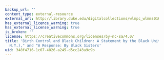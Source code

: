 ```yaml
---
backup_url: ''
content_type: external-resource
external_url: http://library.duke.edu/digitalcollections/wlmpc_wlmms01008/
has_external_licence_warning: true
has_external_license_warning: true
is_broken: ''
license: https://creativecommons.org/licenses/by-nc-sa/4.0/
title: 'Birth Control and Black Children: A Statement by the Black Unity (Peekskill,
  N.Y.)," and "A Response: By Black Sisters'
uid: 348f4716-1c67-4826-a245-d5cc243a9c9b
---
```

